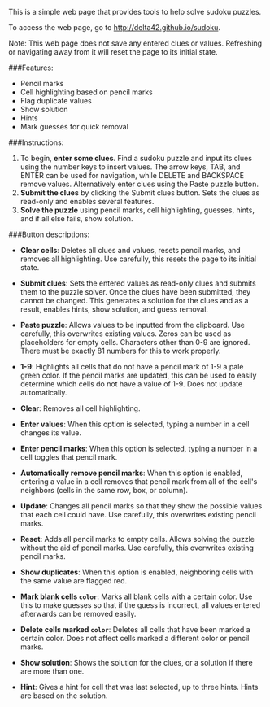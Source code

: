 This is a simple web page that provides tools to help solve sudoku puzzles.

To access the web page, go to http://delta42.github.io/sudoku.

Note: This web page does not save any entered clues or values. Refreshing or navigating away from it will reset the page to its initial state.

###Features:
* Pencil marks
* Cell highlighting based on pencil marks
* Flag duplicate values
* Show solution
* Hints
* Mark guesses for quick removal

###Instructions:
1. To begin, __enter some clues__. Find a sudoku puzzle and input its clues using the number keys to insert values. The arrow keys, TAB, and ENTER can be used for navigation, while DELETE and BACKSPACE remove values. Alternatively enter clues using the Paste puzzle button.
2. __Submit the clues__ by clicking the Submit clues button. Sets the clues as read-only and enables several features.
3. __Solve the puzzle__ using pencil marks, cell highlighting, guesses, hints, and if all else fails, show solution.

###Button descriptions:
* __Clear cells__: Deletes all clues and values, resets pencil marks, and removes all highlighting. Use carefully, this resets the page to its initial state.
* __Submit clues__: Sets the entered values as read-only clues and submits them to the puzzle solver. Once the clues have been submitted, they cannot be changed. This generates a solution for the clues and as a result, enables hints, show solution, and guess removal. 
* __Paste puzzle__: Allows values to be inputted from the clipboard. Use carefully, this overwrites existing values. Zeros can be used as placeholders for empty cells. Characters other than 0-9 are ignored. There must be exactly 81 numbers for this to work properly.

* __1-9__: Highlights all cells that do not have a pencil mark of 1-9 a pale green color. If the pencil marks are updated, this can be used to easily determine which cells do not have a value of 1-9. Does not update automatically.
* __Clear__: Removes all cell highlighting.

* __Enter values__: When this option is selected, typing a number in a cell changes its value.
* __Enter pencil marks__: When this option is selected, typing a number in a cell toggles that pencil mark.
* __Automatically remove pencil marks__: When this option is enabled, entering a value in a cell removes that pencil mark from all of the cell's neighbors (cells in the same row, box, or column).
* __Update__: Changes all pencil marks so that they show the possible values that each cell could have. Use carefully, this overwrites existing pencil marks.
* __Reset__: Adds all pencil marks to empty cells. Allows solving the puzzle without the aid of pencil marks. Use carefully, this overwrites existing pencil marks.
* __Show duplicates__: When this option is enabled, neighboring cells with the same value are flagged red.

* __Mark blank cells `color`__: Marks all blank cells with a certain color. Use this to make guesses so that if the guess is incorrect, all values entered afterwards can be removed easily.
* __Delete cells marked `color`__: Deletes all cells that have been marked a certain color. Does not affect cells marked a different color or pencil marks.

* __Show solution__: Shows the solution for the clues, or a solution if there are more than one.
* __Hint__: Gives a hint for cell that was last selected, up to three hints. Hints are based on the solution.
